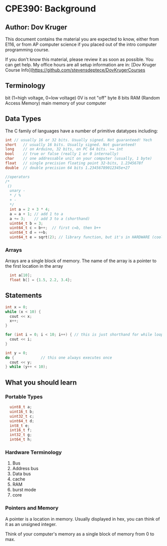 # CPE390: Background

## Author: Dov Kruger

This document contains the material you are expected to know, either
from E116, or from AP computer science if you placed out of the intro
computer programming course.

If you don't know this material, please review it as soon as possible.
You can get help. My office hours are all setup information are in:
[Dov Kruger Course Info](https://github.com/stevensdeptece/DovKrugerCourses

## Terminology

bit (1=high voltage, 0=low voltage) 0V is not "off"
byte 8 bits
RAM (Random Access Memory) main memory of your computer


## Data Types

The C family of languages have a number of primitive datatypes including:

```cpp
int	// usually 16 or 32 bits. Usually signed. Not guaranteed! Yech
short   // usually 16 bits. Usually signed. Not guaranteed!
long    // on Arduino, 32 bits, on PC 64 bits. >= int
bool    // true or false (really 1 or 0 internally)
char    // one addressable unit on your computer (usually, 1 byte)
float   // single precision floating point 32-bits, 1.2345678f
double  // double precision 64 bits 1.23456789012345e+27
```

```cpp
//operators
/*
 ()
  unary -
  * / %
  + -
  */
  int a = 2 + 3 * 4;
  a = a + 1; // add 1 to a
  a += 3;    // add 3 to a (shorthand)
  uint64_t b = 3;
  uint64_t c = b++;  // first c=b, then b++
  uint64_t d = ++b;
  uint64_t e = sqrt(2); // library function, but it's in HARDWARE (cool!)
```

### Arrays

Arrays are a single block of memory. The name of the array is a pointer to the first location in the array

```cpp
  int a[10];
  float b[] = {1.5, 2.2, 3.4};  
```

## Statements

```cpp
int x = 0;
while (x < 10) {
  cout << x;
  x++;
}

for (int i = 0; i < 10; i++) { // this is just shorthand for while loop
  cout << i;
}

int y = 0;
do {            // this one always executes once
  cout << y;
} while (y++ < 10);
```

## What you should learn

### Portable Types

```cpp
  uint8_t a;
  uint16_t b;
  uint32_t c;
  uint64_t d;
  int8_t e;
  int16_t f;
  int32_t g;
  int64_t h;
```

### Hardware Terminology

1. Bus
1. Address bus
1. Data bus
1. cache
1. RAM
1. burst mode
1. core

### Pointers and Memory

A pointer is a location in memory. Usually displayed in hex, you can
think of it as an unsigned integer.

Think of your computer's memory as a single block of memory from 0 to max.

